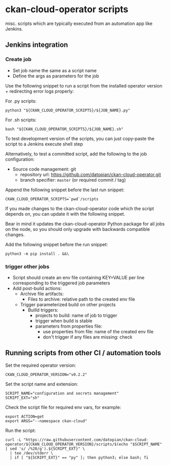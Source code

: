 # ckan-cloud-operator scripts

misc. scripts which are typically executed from an automation app like Jenkins.

## Jenkins integration

### Create job

* Set job name the same as a script name
* Define the args as parameters for the job

Use the following snippet to run a script from the installed operator version + redirecting error logs properly:

For .py scripts:

```
python3 "${CKAN_CLOUD_OPERATOR_SCRIPTS}/${JOB_NAME}.py"
```

For .sh scripts:

```
bash "${CKAN_CLOUD_OPERATOR_SCRIPTS}/${JOB_NAME}.sh"
```

To test development version of the scripts, you can just copy-paste the script to a Jenkins execute shell step

Alternatively, to test a committed script, add the following to the job configuration: 

* Source code management: git
  * repository url: https://github.com/datopian/ckan-cloud-operator.git
  * branch specifier: `master` (or required commit / tag)

Append the following snippet before the last run snippet:

```
CKAN_CLOUD_OPERATOR_SCRIPTS=`pwd`/scripts
```

If you made changes to the ckan-cloud-operator code which the script depends on, you can update it with the following snippet.

Bear in mind it updates the ckan-cloud-operator Python package for all jobs on the node, so you should only upgrade with backwards compatible changes.

Add the following snippet before the run snippet:

```
python3 -m pip install . &&\
```

### trigger other jobs

* Script should create an env file containing KEY=VALUE per line corresponding to the triggered job parameters
* Add post-build actions:
  * Archive file artifacts:
    * Files to archive: relative path to the created env file
  * Trigger parameterized build on other projects
    * Builld triggers:
      * projects to build: name of job to trigger
      * trigger when build is stable
      * parameters from properties file:
        * use properties from file: name of the created env file
        * don't trigger if any files are missing: check


## Running scripts from other CI / automation tools

Set the required operator version:

```
CKAN_CLOUD_OPERATOR_VERSION="v0.2.2"
```

Set the script name and extension:

```
SCRIPT_NAME="configuration and secrets management"
SCRIPT_EXT="sh"
```

Check the script file for required env vars, for example:

```
export ACTION=get
export ARGS="--namespace ckan-cloud"
```

Run the script:

```
curl -L "https://raw.githubusercontent.com/datopian/ckan-cloud-operator/${CKAN_CLOUD_OPERATOR_VERSION}/scripts/$(echo "$SCRIPT_NAME" | sed 's/ /%20/g').${SCRIPT_EXT}" \
  | tee /dev/stderr \
  | if [ "${SCRIPT_EXT}" == "py" ]; then python3; else bash; fi
```
